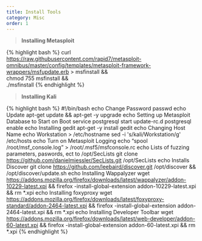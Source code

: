 ```yaml
---
title: Install Tools
category: Misc
order: 1
---
```

> <b> Installing Metasploit </b>

{% highlight bash %}
curl https://raw.githubusercontent.com/rapid7/metasploit-omnibus/master/config/templates/metasploit-framework-wrappers/msfupdate.erb > msfinstall && \
  chmod 755 msfinstall && \
  ./msfinstall
{% endhighlight %}

> **Installing Kali**

{% highlight bash %}
#!/bin/bash
echo Change Password
passwd
echo Update
apt-get update && apt-get -y upgrade
echo Setting up Metasploit Database to Start on Boot
service postgresql start
update-rc.d postgresql enable
echo Installing gedit
apt-get -y install gedit
echo Changing Host Name
echo Workstation > /etc/hostname
sed -i 's/kali/Workstation/g' /etc/hosts
echo Turn on Metasploit Logging
echo “spool /root/msf_console.log” > /root/.msf5/msfconsole.rc
echo Lists of fuzzing parameters, paswords, ect to /opt/SecLists
git clone https://github.com/danielmiessler/SecLists.git /opt/SecLists
echo Installs Discover
git clone https://github.com/leebaird/discover.git /opt/discover && /opt/discover/update.sh
echo Installing Wappalyzer
wget https://addons.mozilla.org/firefox/downloads/latest/wappalyzer/addon-10229-latest.xpi && firefox -install-global-extension addon-10229-latest.xpi && rm *.xpi
echo Installing foxyproxy
wget https://addons.mozilla.org/firefox/downloads/latest/foxyproxy-standard/addon-2464-latest.xpi && firefox -install-global-extension addon-2464-latest.xpi && rm *.xpi
echo Installing Developer Toolbar
wget https://addons.mozilla.org/firefox/downloads/latest/web-developer/addon-60-latest.xpi && firefox -install-global-extension addon-60-latest.xpi && rm *.xpi
{% endhighlight %}


